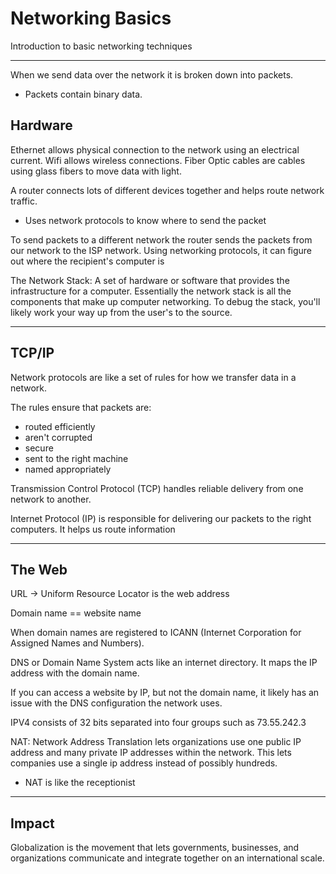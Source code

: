 # Networking Basics

Introduction to basic networking techniques

---

When we send data over the network it is broken down into packets.

- Packets contain binary data.

## Hardware

Ethernet allows physical connection to the network using an electrical current. Wifi allows wireless connections. Fiber Optic cables are cables using glass fibers to move data with light.

A router connects lots of different devices together and helps route network traffic.

- Uses network protocols to know where to send the packet

To send packets to a different network the router sends the packets from our network to the ISP network. Using networking protocols, it can figure out where the recipient's computer is

The Network Stack: A set of hardware or software that provides the infrastructure for a computer. Essentially the network stack is all the components that make up computer networking. To debug the stack, you'll likely work your way up from the user's to the source.

---

## TCP/IP

Network protocols are like a set of rules for how we transfer data in a network.

The rules ensure that packets are:

- routed efficiently
- aren't corrupted
- secure
- sent to the right machine
- named appropriately

Transmission Control Protocol (TCP) handles reliable delivery from one network to another.

Internet Protocol (IP) is responsible for delivering our packets to the right computers. It helps us route information

---

## The Web

URL -&gt; Uniform Resource Locator is the web address

Domain name == website name

When domain names are registered to ICANN (Internet Corporation for Assigned Names and Numbers).

DNS or Domain Name System acts like an internet directory. It maps the IP address with the domain name.

If you can access a website by IP, but not the domain name, it likely has an issue with the DNS configuration the network uses.

IPV4 consists of 32 bits separated into four groups such as 73.55.242.3

NAT: Network Address Translation lets organizations use one public IP address and many private IP addresses within the network. This lets companies use a single ip address instead of possibly hundreds.

- NAT is like the receptionist

---

## Impact

Globalization is the movement that lets governments, businesses, and organizations communicate and integrate together on an international scale.